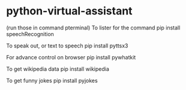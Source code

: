 # python-virtual-assistant
(run those in command pterminal) 
To lister for the command pip install speechRecognition

To speak out, or text to speech pip install pyttsx3

For advance control on browser pip install pywhatkit

To get wikipedia data pip install wikipedia

To get funny jokes pip install pyjokes
